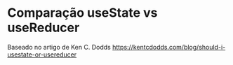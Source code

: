 # Comparação useState vs useReducer

Baseado no artigo de Ken C. Dodds
https://kentcdodds.com/blog/should-i-usestate-or-usereducer
